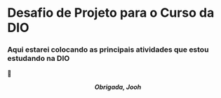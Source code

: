 # Desafio de Projeto para o Curso da DIO
### Aqui estarei colocando as principais atividades que estou estudando na DIO
:purple_heart: <center>**_Obrigada, Jooh_**</center>
